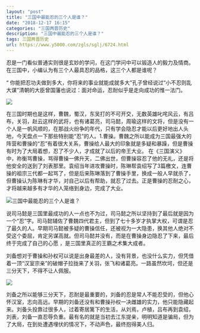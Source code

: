 ```yaml
---
layout: "post"
title: "三国中最能忍的三个人是谁？"
date: "2018-12-17 16:15"
categories: "三国两晋历史"
description: "三国中最能忍的三个人是谁？"
tags: 三国两晋历史
url: https://www.y5000.com/zgls/sglj/6724.html
---
```






忍是一门看似普通实则很是玄妙的学问，在这门学问中可以锻造人的毅力及情商。在三国中，小编认为有三个人最具忍的品格，这三个人都是谁呢？

“ 你能把忍功夫做到多大，你将来的事业就能成就多大”孔子曾经说过“小不忍则乱大谋”清朝的大臣曾国藩也说过：面对命运，忍耐似乎是走向成功的惟一法门。

![](https://img.y5000.com/uploads/allimg/161207/1414092293-0.jpg)

在三国时期也是这样，曹魏，蜀汉，东吴打的不可开交，无数英雄叱咤风云，有吕布，关羽，赵云这样的武将，也有诸葛亮，司马懿，周瑜这样的文将，但是没有一个人是一帆风顺的，在那战火纷争的年代，只有学会隐忍才能以后更好地出人头地，今天盘点一下那些特别能“忍”的人。1.曹操。曹魏之所以能成为三国最强大的阵营和曹操的“忍”有着很大关系，曹操给人最大的印象就是多疑和暴躁，但是曹操有时为了大局着想，忍了不少人，才成就了以后的帝王大业。
在《三国演义》中，祢衡骂曹操，骂得曹操一佛升天，二佛出世，但曹操容忍了他的无礼，还是将他安全的送到了刘表那里。袁绍当年进攻曹操时，陈琳帮袁绍写了3篇檄文，连曹操的祖宗三代都一起骂了，但是后来陈琳落到了曹操手里，换成一般人早就杀了，但曹操认为陈琳有才华，对自己以后有帮助，就忍了过去。正是曹操的忍耐之心，才将越来越多有才华的人笼络到身边，完成了大业。

![三国中最能忍的三个人是谁？](/uploads/allimg/161207/6-16120G415264B.JPG)

说司马懿是三国里最成功的人一点也不为过，司马懿之所以坚持到了最后就是因为一个“忍”字。司马懿辅佐了曹魏四代君主，但到了七十多岁才执掌大权，可谓是忍了最久的人。早期司马懿被多疑的曹操信任，还被视为一大隐患，换其他人绝对不受这个委屈，肯定另谋高就。但司马懿并没有，而是在曹操身边隐忍了下来，最后终于完成了自己的心愿
，是三国里真正的王霸之术集大成者。

刘备想对于曹操和孙权可以说是出身最差的人，没有背景，也没什么实力，但凭借着一顶“汉室宗亲”的破帽子拉拢来了关羽，张飞和诸葛亮。一路虽然坎坷，但还是三分天下，不得不让人佩服。

![](https://img.y5000.com/uploads/allimg/161207/1414095524-2.jpg)

刘备之所以能够三分天下，忍耐是最重要的，刘备的忍是常人不能忍受的，但他心怀汉室，志向高远。早期的刘备还没有和曹操孙权一决雌雄的实力，他只能隐藏起来。刘备头投靠过很多人，过着寄居篱下的生活，从刘焉，卢植，吕布再到袁绍，刘表，刘备一直忍辱负重。最有名的就是当初去江东提亲，明明知道是骗局，但为了大局，在到处遭遇埋伏的情况下，不动声色，最终抱得美人归。
